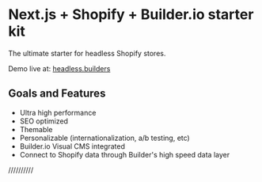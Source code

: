 
# Next.js + Shopify + Builder.io starter kit

The ultimate starter for headless Shopify stores. 

Demo live at: [headless.builders](https://headless.builders/)

## Goals and Features

- Ultra high performance
- SEO optimized
- Themable
- Personalizable (internationalization, a/b testing, etc)
- Builder.io Visual CMS integrated
- Connect to Shopify data through Builder's high speed data layer

//////////